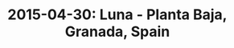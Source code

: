 ---
layout: show
title: '2015-04-30: Luna - Planta Baja, Granada, Spain'
name: 2015-04-30-luna-planta-baja-granada-spain
artist-name: 'Luna'
show-venue: 'Planta Baja, Granada, Spain'
show-setlist: [
  "Chinatown",
  "Speedbumps",
  "Sideshow by the Seashore",
  "Going Home",
  "Malibu Love Nest",
  "Friendly Advice",
  "Tiger Lily",
  "Tracy I Love You",
  "Pup Tent",
  "Bewitched",
  "Moon Palace",
  "Lost in Space",
  "23 Minutes in Brussels",
  "[encore]",
  "Ride Into the Sun",
  "Indian Summer"
  ]
setlist-source: '<p><a href="https://instagram.com/p/2Ja-J1gwSF/">luna_nyc on instagram</a>'
show-date: 2015-04-30
show-radio: 
show-lastfm: 
show-cancelled: 
performers: [
  "Dean Wareham - guitar/vocals",
  "Sean Eden - guitar/vocals",
  "Lee Wall - drums",
  "Britta Phillips - bass/vocals"
  ]
facebook-event-url: 
show-poster-url: 
show-ticket-url: 
show-venue-website: 
show-additional: 
---